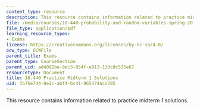 ```yaml
---
content_type: resource
description: This resource contains information related to practice midterm 1 solutions.
file: /media/courses/18-440-probability-and-random-variables-spring-2014/5b76e7d48e2cabf4bc41965474acc785_MIT18_440S14_prctcmdtm1sl.pdf
file_type: application/pdf
learning_resource_types:
- Exams
license: https://creativecommons.org/licenses/by-nc-sa/4.0/
ocw_type: OCWFile
parent_title: Exams
parent_type: CourseSection
parent_uid: ad4082be-9ec3-954f-e913-133c8c535e67
resourcetype: Document
title: 18.440 Practice Midterm 1 Solutions
uid: 5b76e7d4-8e2c-abf4-bc41-965474acc785
---
```

This resource contains information related to practice midterm 1 solutions.